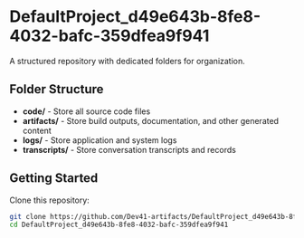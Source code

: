 # DefaultProject_d49e643b-8fe8-4032-bafc-359dfea9f941
A structured repository with dedicated folders for organization.

## Folder Structure

- **code/** - Store all source code files
- **artifacts/** - Store build outputs, documentation, and other generated content
- **logs/** - Store application and system logs
- **transcripts/** - Store conversation transcripts and records

## Getting Started

Clone this repository:
```bash
git clone https://github.com/Dev41-artifacts/DefaultProject_d49e643b-8fe8-4032-bafc-359dfea9f941
cd DefaultProject_d49e643b-8fe8-4032-bafc-359dfea9f941
```
